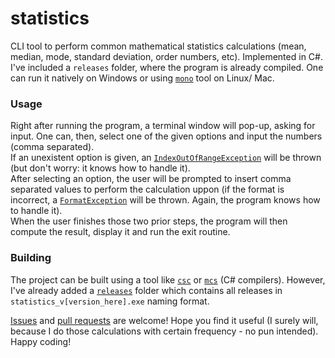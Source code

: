 # statistics

CLI tool to perform common mathematical statistics calculations (mean, median, mode, standard deviation, order numbers, etc). Implemented in C#.<br>
I've included a `releases` folder, where the program is already compiled. One can run it natively on Windows or using [`mono`](https://www.mono-project.com/) tool on Linux/ Mac.

### Usage

Right after running the program, a terminal window will pop-up, asking for input. One can, then, select one of the given options and input the numbers (comma separated).<br>
If an unexistent option is given, an [`IndexOutOfRangeException`](https://docs.microsoft.com/en-us/dotnet/api/system.indexoutofrangeexception?view=netcore-3.1) will be thrown (but don't worry: it knows how to handle it).<br>
After selecting an option, the user will be prompted to insert comma separated values to perform the calculation uppon (if the format is incorrect, a [`FormatException`](https://docs.microsoft.com/en-us/dotnet/api/system.formatexception?view=netcore-3.1) will be thrown. Again, the program knows how to handle it).<br>
When the user finishes those two prior steps, the program will then compute the result, display it and run the exit routine.

### Building

The project can be built using a tool like [`csc`](https://docs.microsoft.com/en-us/dotnet/csharp/language-reference/compiler-options/command-line-building-with-csc-exe) or [`mcs`](https://www.mono-project.com/docs/about-mono/languages/csharp/) (C# compilers). However, I've already added a [`releases`](https://github.com/bored-user/statistics/tree/master/releases) folder which contains all releases in `statistics_v[version_here].exe` naming format.


[Issues](//github.com/bored-user/statistics/issues) and [pull requests](//github.com/bored-user/statistics/pull) are welcome! Hope you find it useful (I surely will, because I do those calculations with certain frequency - no pun intended). Happy coding!

